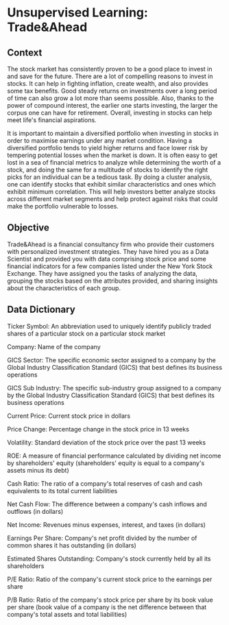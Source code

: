 # Unsupervised Learning: Trade&Ahead


## Context
The stock market has consistently proven to be a good place to invest in and save for the future. There are a lot of compelling reasons to invest in stocks. It can help in fighting inflation, create wealth, and also provides some tax benefits. Good steady returns on investments over a long period of time can also grow a lot more than seems possible. Also, thanks to the power of compound interest, the earlier one starts investing, the larger the corpus one can have for retirement. Overall, investing in stocks can help meet life's financial aspirations.

It is important to maintain a diversified portfolio when investing in stocks in order to maximise earnings under any market condition. Having a diversified portfolio tends to yield higher returns and face lower risk by tempering potential losses when the market is down. It is often easy to get lost in a sea of financial metrics to analyze while determining the worth of a stock, and doing the same for a multitude of stocks to identify the right picks for an individual can be a tedious task. By doing a cluster analysis, one can identify stocks that exhibit similar characteristics and ones which exhibit minimum correlation. This will help investors better analyze stocks across different market segments and help protect against risks that could make the portfolio vulnerable to losses.

## Objective
Trade&Ahead is a financial consultancy firm who provide their customers with personalized investment strategies. They have hired you as a Data Scientist and provided you with data comprising stock price and some financial indicators for a few companies listed under the New York Stock Exchange. They have assigned you the tasks of analyzing the data, grouping the stocks based on the attributes provided, and sharing insights about the characteristics of each group.

## Data Dictionary
Ticker Symbol: An abbreviation used to uniquely identify publicly traded shares of a particular stock on a particular stock market

Company: Name of the company

GICS Sector: The specific economic sector assigned to a company by the Global Industry Classification Standard (GICS) that best defines its business operations

GICS Sub Industry: The specific sub-industry group assigned to a company by the Global Industry Classification Standard (GICS) that best defines its business operations

Current Price: Current stock price in dollars

Price Change: Percentage change in the stock price in 13 weeks

Volatility: Standard deviation of the stock price over the past 13 weeks

ROE: A measure of financial performance calculated by dividing net income by shareholders' equity (shareholders' equity is equal to a company's assets minus its debt)

Cash Ratio: The ratio of a company's total reserves of cash and cash equivalents to its total current liabilities

Net Cash Flow: The difference between a company's cash inflows and outflows (in dollars)

Net Income: Revenues minus expenses, interest, and taxes (in dollars)

Earnings Per Share: Company's net profit divided by the number of common shares it has outstanding (in dollars)

Estimated Shares Outstanding: Company's stock currently held by all its shareholders

P/E Ratio: Ratio of the company's current stock price to the earnings per share

P/B Ratio: Ratio of the company's stock price per share by its book value per share (book value of a company is the net difference between that company's total assets and total liabilities)
